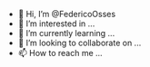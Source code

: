 - 👋 Hi, I’m @FedericoOsses
- 👀 I’m interested in ...
- 🌱 I’m currently learning ...
- 💞️ I’m looking to collaborate on ...
- 📫 How to reach me ...

<!---
FedericoOsses/FedericoOsses is a ✨ special ✨ repository because its `README.md` (this file) appears on your GitHub profile.
You can click the Preview link to take a look at your changes.
--->
